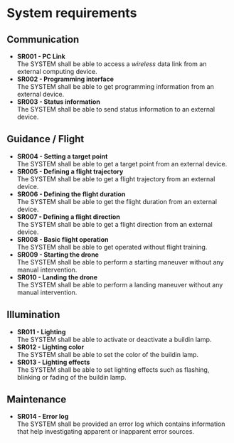 # System requirements
## Communication
- **SR001 - PC Link**  
The SYSTEM shall be able to access a *wireless* data link from an external computing device.  
- **SR002 - Programming interface**  
The SYSTEM shall be able to get programming information from an external device.  
- **SR003 - Status information**  
The SYSTEM shall be able to send status information to an external device.  

## Guidance / Flight  
- **SR004 - Setting a target point**  
The SYSTEM shall be able to get a target point from an external device.  
- **SR005 - Defining a flight trajectory**  
The SYSTEM shall be able to get a flight trajectory from an external device.  
- **SR006 - Defining the flight duration**  
The SYSTEM shall be able to get the flight duration from an external device.  
- **SR007 - Defining a flight direction**  
The SYSTEM shall be able to get a flight direction from an external device.  
- **SR008 - Basic flight operation**  
The SYSTEM shall be able to get operated without flight training.  
- **SR009 - Starting the drone**  
The SYSTEM shall be able to perform a starting maneuver without any manual intervention.  
- **SR010 - Landing the drone**  
The SYSTEM shall be able to perform a landing maneuver without any manual intervention.  

## Illumination
- **SR011 - Lighting**  
The SYSTEM shall be able to activate or deactivate a buildin lamp.  
- **SR012 - Lighting color**  
The SYSTEM shall be able to set the color of the buildin lamp.  
- **SR013 - Lighting effects**  
The SYSTEM shall be able to set lighting effects such as flashing, blinking or fading of the buildin lamp.  

## Maintenance
- **SR014 - Error log**  
The SYSTEM shall be provided an error log which contains information that help investigating apparent or inapparent error sources.  
